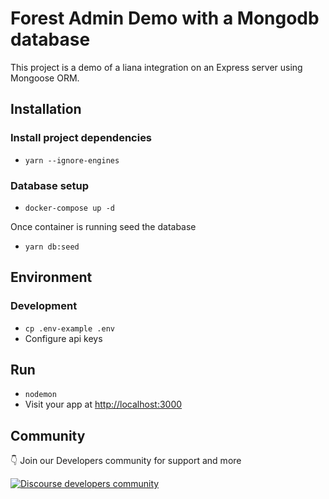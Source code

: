 # Forest Admin Demo with a Mongodb database

This project is a demo of a liana integration on an Express server using Mongoose ORM.

## Installation

### Install project dependencies
* `yarn --ignore-engines`

### Database setup
* `docker-compose up -d`

Once container is running seed the database

* `yarn db:seed`

## Environment

### Development
* `cp .env-example .env`
* Configure api keys

## Run
* `nodemon`
* Visit your app at [http://localhost:3000](http://localhost:3000)

## Community

👇 Join our Developers community for support and more

[![Discourse developers community](https://img.shields.io/discourse/posts?label=discourse&server=https%3A%2F%2Fcommunity.forestadmin.com)](https://community.forestadmin.com)
